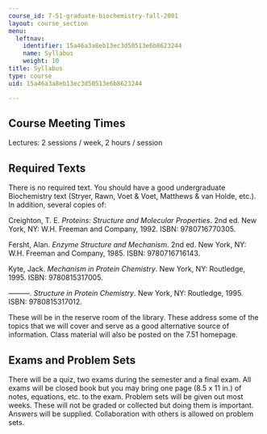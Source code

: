 ```yaml
---
course_id: 7-51-graduate-biochemistry-fall-2001
layout: course_section
menu:
  leftnav:
    identifier: 15a46a3a8eb13ec3d50513e6b8623244
    name: Syllabus
    weight: 10
title: Syllabus
type: course
uid: 15a46a3a8eb13ec3d50513e6b8623244

---
```


Course Meeting Times
--------------------

Lectures: 2 sessions / week, 2 hours / session

Required Texts
--------------

There is no required text. You should have a good undergraduate Biochemistry text (Stryer, Rawn, Voet & Voet, Matthews & van Holde, etc.). In addition, several copies of:

Creighton, T. E. _Proteins: Structure and Molecular Properties_. 2nd ed. New York, NY: W.H. Freeman and Company, 1992. ISBN: 9780716770305.

Fersht, Alan. _Enzyme Structure and Mechanism_. 2nd ed. New York, NY: W.H. Freeman and Company, 1985. ISBN: 9780716716143.

Kyte, Jack. _Mechanism in Protein Chemistry_. New York, NY: Routledge, 1995. ISBN: 9780815317005.

———. _Structure in Protein Chemistry_. New York, NY: Routledge, 1995. ISBN: 9780815317012.

These will be in the reserve room of the library. These address some of the topics that we will cover and serve as a good alternative source of information. Class material will also be posted on the 7.51 homepage.

Exams and Problem Sets
----------------------

There will be a quiz, two exams during the semester and a final exam. All exams will be closed book but you may bring one page (8.5 x 11 in.) of notes, equations, etc. to the exam. Problem sets will be given out most weeks. These will not be graded or collected but doing them is important. Answers will be supplied. Collaboration with others is allowed on problem sets.